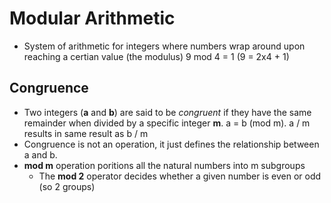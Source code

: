 # Modular Arithmetic

* System of arithmetic for integers where numbers wrap around upon reaching a certian value (the modulus)
9 mod 4 = 1 (9 = 2x4 + 1)

## Congruence
* Two integers (**a** and **b**) are said to be *congruent* if they have the same remainder when divided by a specific integer **m**. a = b (mod m). a / m results in same result as b / m
* Congruence is not an operation, it just defines the relationship between a and b.
* **mod m** operation poritions all the natural numbers into m subgroups
  * The **mod 2** operator decides whether a given number is even or odd (so 2 groups)